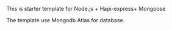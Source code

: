 This is starter template for Node.js + Hapi-express+ Mongoose

The template use Mongodb Atlas for database.
